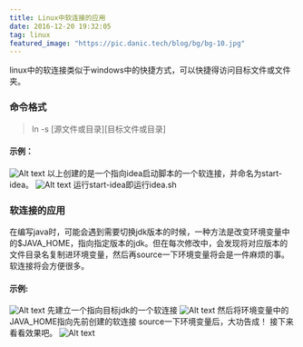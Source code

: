 ```yaml
---
title: Linux中软连接的应用
date: 2016-12-20 19:32:05
tag: linux 
featured_image: "https://pic.danic.tech/blog/bg/bg-10.jpg"
---
```


linux中的软连接类似于windows中的快捷方式，可以快捷得访问目标文件或文件夹。

### 命令格式

> ln -s [源文件或目录][目标文件或目录]

#### 示例：
![Alt text](http://pic.danic.tech/softlink/view4.png)
以上创建的是一个指向idea启动脚本的一个软连接，并命名为start-idea。
![Alt text](http://pic.danic.tech/softlink/view5.png)
运行start-idea即运行idea.sh

<!-- more -->

### 软连接的应用

在编写java时，可能会遇到需要切换jdk版本的时候，一种方法是改变环境变量中的$JAVA_HOME，指向指定版本的jdk。但在每次修改中，会发现将对应版本的文件目录名复制进环境变量，然后再source一下环境变量将会是一件麻烦的事。软连接将会方便很多。
#### 示例:
![Alt text](http://pic.danic.tech/softlink/view1.png)
先建立一个指向目标jdk的一个软连接
![Alt text](http://pic.danic.tech/softlink/view2.png)
然后将环境变量中的JAVA_HOME指向先前创建的软连接
source一下环境变量后，大功告成！
接下来看看效果吧。
![Alt text](http://pic.danic.tech/softlink/view3.png)


